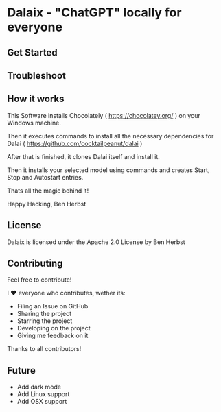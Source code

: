 # Dalaix - "ChatGPT" locally for everyone

## Get Started

## Troubleshoot

## How it works
This Software installs Chocolately ( https://chocolatey.org/ ) on your Windows machine.

Then it executes commands to install all the necessary dependencies for Dalai ( https://github.com/cocktailpeanut/dalai )

After that is finished, it clones Dalai itself and install it.

Then it installs your selected model using commands and creates Start, Stop and Autostart entries.

Thats all the magic behind it!

Happy Hacking, Ben Herbst

## License
Dalaix is licensed under the Apache 2.0 License by Ben Herbst

## Contributing
Feel free to contribute!

I ❤ everyone who contributes, wether its:
- Filing an Issue on GitHub
- Sharing the project
- Starring the project
- Developing on the project
- Giving me feedback on it

Thanks to all contributors!

## Future
- Add dark mode
- Add Linux support
- Add OSX support
